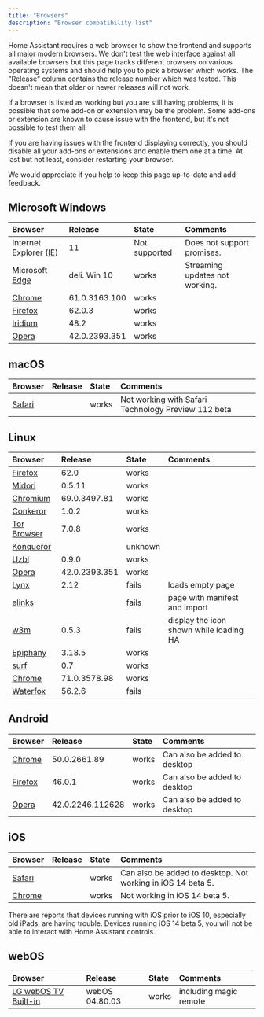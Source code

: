 ```yaml
---
title: "Browsers"
description: "Browser compatibility list"
---
```


Home Assistant requires a web browser to show the frontend and supports all major modern browsers. We don't test the web interface against all available browsers but this page tracks different browsers on various operating systems and should help you to pick a browser which works. The "Release" column contains the release number which was tested. This doesn't mean that older or newer releases will not work.

If a browser is listed as working but you are still having problems, it is possible that some add-on or extension may be the problem. Some add-ons or extension are known to cause issue with the frontend, but it's not possible to test them all.

If you are having issues with the frontend displaying correctly, you should disable all your add-ons or extensions and enable them one at a time. At last but not least, consider restarting your browser.

We would appreciate if you help to keep this page up-to-date and add feedback.

## Microsoft Windows

| Browser                   | Release        | State      | Comments                 |
| :------------------------ |:---------------|:-----------|:-------------------------|
| Internet Explorer ([IE])  | 11             | Not supported | Does not support promises. |
| Microsoft [Edge]          | deli. Win 10   | works | Streaming updates not working. |
| [Chrome]                  | 61.0.3163.100  | works      |                          |
| [Firefox]                 | 62.0.3         | works      |                          |
| [Iridium]                 | 48.2           | works      |                          |
| [Opera]                   | 42.0.2393.351  | works      |                          |

## macOS

| Browser               | Release        | State      | Comments                 |
| :-------------------- |:---------------|:-----------|:-------------------------|
| [Safari]              |                | works      | Not working with Safari Technology Preview 112 beta |

## Linux

| Browser               | Release        | State      | Comments                 |
| :-------------------- |:---------------|:-----------|:-------------------------|
| [Firefox]             | 62.0           | works      |                          |
| [Midori]              | 0.5.11         | works      |                          |
| [Chromium]            | 69.0.3497.81   | works      |                          |
| [Conkeror]            | 1.0.2          | works      |                          |
| [Tor Browser]         | 7.0.8          | works      |                          |
| [Konqueror]           |                | unknown    |                          |
| [Uzbl]                | 0.9.0          | works      |                          |
| [Opera]               | 42.0.2393.351  | works      |                          |
| [Lynx]                | 2.12           | fails      | loads empty page         |
| [elinks]              |                | fails      | page with manifest and import |
| [w3m]                 | 0.5.3          | fails      | display the icon shown while loading HA |
| [Epiphany]            | 3.18.5         | works      |                          |
| [surf]                | 0.7            | works      |                          |
| [Chrome]              | 71.0.3578.98   | works      |                          |
| [Waterfox]            | 56.2.6         | fails      |                          |

## Android

| Browser               | Release        | State      | Comments                 |
| :-------------------- |:---------------|:-----------|:-------------------------|
| [Chrome]              | 50.0.2661.89   | works      | Can also be added to desktop |
| [Firefox]             | 46.0.1         | works      | Can also be added to desktop |
| [Opera]               | 42.0.2246.112628 | works    | Can also be added to desktop |

## iOS

| Browser               | Release        | State      | Comments                 |
| :-------------------- |:---------------|:-----------|:-------------------------|
| [Safari]              |                | works      | Can also be added to desktop. Not working in iOS 14 beta 5. |
| [Chrome]              |                | works      | Not working in iOS 14 beta 5.               |

There are reports that devices running with iOS prior to iOS 10, especially old iPads, are having trouble. Devices running iOS 14 beta 5, you will not be able to interact with Home Assistant controls.

## webOS

| Browser               | Release        | State      | Comments                 |
| :-------------------- |:---------------|:-----------|:-------------------------|
| [LG webOS TV Built-in]| webOS 04.80.03 | works      | including magic remote   |

[Chrome]: https://www.google.com/chrome/
[Chromium]: https://www.chromium.org/
[Conkeror]: http://conkeror.org/
[Edge]: https://www.microsoft.com/en-us/edge
[elinks]: http://elinks.or.cz/
[Epiphany]: https://wiki.gnome.org/Apps/Web
[Firefox]: https://www.mozilla.org/en-US/firefox/
[IE]: https://support.microsoft.com/en-us/help/17621/internet-explorer-downloads
[Iridium]: https://iridiumbrowser.de/
[Konqueror]: https://konqueror.org/
[Lynx]: https://lynx.browser.org/
[Midori]: https://astian.org/en/midori-browser/
[Opera]: https://www.opera.com/
[Safari]: https://www.apple.com/safari/
[surf]: https://surf.suckless.org/
[Tor Browser]: https://www.torproject.org/
[Uzbl]: https://www.uzbl.org/
[w3m]: https://w3m.sourceforge.net/
[Waterfox]: https://www.waterfox.net
[LG webOS TV Built-In]: https://www.lg.com/uk/support/help-library/details-on-enjoying-internet-browsing-on-your-lg-webos-tv-CT00008334-1435838149474
